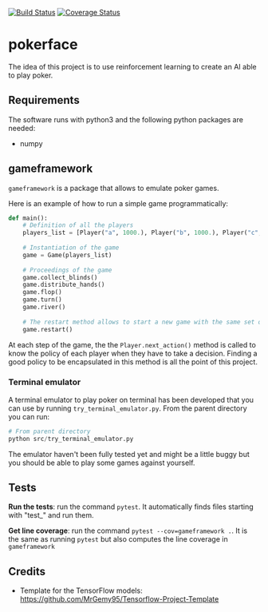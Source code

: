 [![Build Status](https://travis-ci.org/adrienruault/pokerface.svg?branch=master)](https://travis-ci.org/adrienruault/pokerface)
[![Coverage Status](https://coveralls.io/repos/github/adrienruault/pokerface/badge.svg?branch=master)](https://coveralls.io/github/adrienruault/pokerface?branch=master)
# pokerface

The idea of this project is to use reinforcement learning to create an AI able to play poker.


## Requirements

The software runs with python3 and the following python packages are needed:

- numpy



## gameframework

`gameframework` is a package that allows to emulate poker games.

Here is an example of how to run a simple game programmatically:

```python
def main():
    # Definition of all the players
    players_list = [Player("a", 1000.), Player("b", 1000.), Player("c", 1000.)]
    
    # Instantiation of the game
    game = Game(players_list)
    
    # Proceedings of the game
    game.collect_blinds()
    game.distribute_hands()
    game.flop()
    game.turn()
    game.river()
    
    # The restart method allows to start a new game with the same set of players
    game.restart()
```

At each step of the game, the the `Player.next_action()` method is called to know the policy of each player when they have to take a decision. Finding a good policy to be encapsulated in this method is all the point of this project.


### Terminal emulator

A terminal emulator to play poker on terminal has been developed that you can use by running `try_terminal_emulator.py`. From the parent directory you can run:

```python
# From parent directory
python src/try_terminal_emulator.py
```

The emulator haven't been fully tested yet and might be a little buggy but you should be able to play some games against yourself.



## Tests

**Run the tests**: run the command `pytest`. It automatically finds files starting with "test_" and run them.

**Get line coverage**: run the command `pytest --cov=gameframework .`. It is the same as running `pytest` but also computes the line coverage in `gameframework`



## Credits

- Template for the TensorFlow models: https://github.com/MrGemy95/Tensorflow-Project-Template

